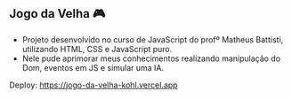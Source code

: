 ## Jogo da Velha 🎮
- Projeto desenvolvido no curso de JavaScript do profº Matheus Battisti, utilizando HTML, CSS e JavaScript puro.
- Nele pude aprimorar meus conhecimentos realizando manipulação do Dom, eventos em JS e simular uma IA.

Deploy: https://jogo-da-velha-kohl.vercel.app
